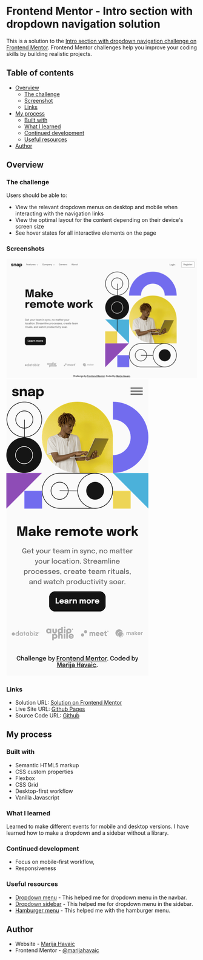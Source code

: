 # Frontend Mentor - Intro section with dropdown navigation solution

This is a solution to the [Intro section with dropdown navigation challenge on Frontend Mentor](https://www.frontendmentor.io/challenges/intro-section-with-dropdown-navigation-ryaPetHE5). Frontend Mentor challenges help you improve your coding skills by building realistic projects. 

## Table of contents

- [Overview](#overview)
  - [The challenge](#the-challenge)
  - [Screenshot](#screenshot)
  - [Links](#links)
- [My process](#my-process)
  - [Built with](#built-with)
  - [What I learned](#what-i-learned)
  - [Continued development](#continued-development)
  - [Useful resources](#useful-resources)
- [Author](#author)

## Overview

### The challenge

Users should be able to:

- View the relevant dropdown menus on desktop and mobile when interacting with the navigation links
- View the optimal layout for the content depending on their device's screen size
- See hover states for all interactive elements on the page

### Screenshots

![Desktop](./designs/desktop.png)
![Mobile](./designs/mobile.png)

### Links

- Solution URL: [Solution on Frontend Mentor](https://www.frontendmentor.io/solutions/intro-section-with-dropdown-navigation-YzxV0kGpa8)
- Live Site URL: [Github Pages](https://marijahavaic.github.io/fm-intro-section-with-dropdown-menu/)
- Source Code URL: [Github](https://github.com/marijahavaic/fm-intro-section-with-dropdown-menu/)

## My process

### Built with

- Semantic HTML5 markup
- CSS custom properties
- Flexbox
- CSS Grid
- Desktop-first workflow
- Vanilla Javascript 

### What I learned

Learned to make different events for mobile and desktop versions.
I have learned how to make a dropdown and a sidebar without a library.

### Continued development

- Focus on mobile-first workflow,
- Responsiveness

### Useful resources

- [Dropdown menu](https://www.w3schools.com/css/css_dropdowns.asp) - This helped me for dropdown menu in the navbar.
- [Dropdown sidebar](https://www.w3schools.com/howto/howto_js_dropdown_sidenav.asp) - This helped me for dropdown menu in the sidebar.
- [Hamburger menu](https://www.w3schools.com/howto/howto_js_topnav_responsive.asp) - This helped me with the hamburger menu.

## Author

- Website - [Marija Havaic](https://marijahavaic.com)
- Frontend Mentor - [@marijahavaic](https://www.frontendmentor.io/profile/marijahavaic)
